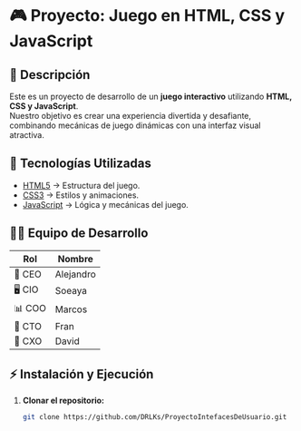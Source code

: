 # 🎮 Proyecto: Juego en HTML, CSS y JavaScript

## 📌 Descripción
Este es un proyecto de desarrollo de un **juego interactivo** utilizando **HTML, CSS y JavaScript**.  
Nuestro objetivo es crear una experiencia divertida y desafiante, combinando mecánicas de juego dinámicas con una interfaz visual atractiva.

## 🚀 Tecnologías Utilizadas
- [HTML5](https://developer.mozilla.org/es/docs/Web/HTML) → Estructura del juego.
- [CSS3](https://developer.mozilla.org/es/docs/Web/CSS) → Estilos y animaciones.
- [JavaScript](https://developer.mozilla.org/es/docs/Web/JavaScript) → Lógica y mecánicas del juego.

## 👨‍💻 Equipo de Desarrollo
| Rol  | Nombre |
|------|--------|
| 🎩 CEO  | Alejandro |
| 🖥️ CIO  | Soeaya |
| 📊 COO  | Marcos |
| 🔧 CTO  | Fran |
| 🎨 CXO  | David |

## ⚡ Instalación y Ejecución
1. **Clonar el repositorio:**
   ```sh
   git clone https://github.com/DRLKs/ProyectoIntefacesDeUsuario.git
